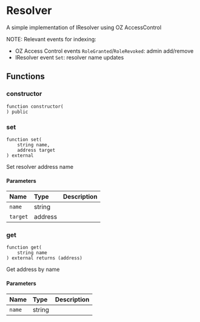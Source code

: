 # Resolver

A simple implementation of IResolver using OZ AccessControl

NOTE:
Relevant events for indexing:
- OZ Access Control events `RoleGranted`/`RoleRevoked`: admin add/remove
- IResolver event `Set`: resolver name updates

## Functions

### constructor

```solidity
function constructor(
) public
```

### set

```solidity
function set(
    string name,
    address target
) external
```

Set resolver address name

#### Parameters

| Name | Type | Description |
| :--- | :--- | :---------- |
| `name` | string |  |
| `target` | address |  |

### get

```solidity
function get(
    string name
) external returns (address)
```

Get address by name

#### Parameters

| Name | Type | Description |
| :--- | :--- | :---------- |
| `name` | string |  |

